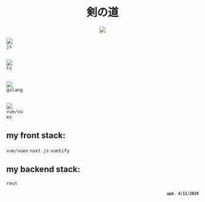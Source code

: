 <h1 align="center">剣の道</h1>

<p style='text-align: center'>
  <img src='https://cs10.pikabu.ru/post_img/2018/02/28/7/1519814611116915020.jpg'></img>
</p>

<div >
  <img src='https://progress-bar.dev/75'>
  <code style='margin: 0 0 10px 0; display:block; width:50px'>js</code>
  <br>
  <img src='https://progress-bar.dev/10'>
  <code style='margin: 0 0 10px 0; display:block; width:50px'>ts</code>
  <br>
  <img src='https://progress-bar.dev/10'>
  <code style='margin: 0 0 10px 0; display:block; width:50px'>golang</code>
  <br>
  <img src='https://progress-bar.dev/60'>
  <code style='margin: 0 0 10px 0; display:block; width:50px'>vue/vuex</code>
  <h2>my front stack:</h2>
  <code>vue/vuex</code>
  <code>nuxt.js</code>
  <code>vuetify</code>
  <h2>my backend stack:</h2>
  <code>rest</code>
</div>
<p align="right"><small><b> <code>upd. 4/11/2020</code></b></small></p>


